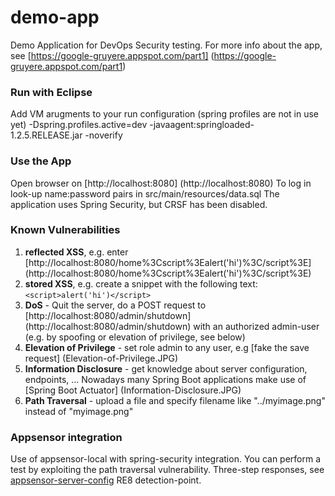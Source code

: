 # demo-app
Demo Application for DevOps Security testing. For more info about the app, see [https://google-gruyere.appspot.com/part1] (https://google-gruyere.appspot.com/part1)

### Run with Eclipse
Add VM arugments to your run configuration (spring profiles are not in use yet)
-Dspring.profiles.active=dev -javaagent:springloaded-1.2.5.RELEASE.jar -noverify

### Use the App
Open browser on [http://localhost:8080] (http://localhost:8080)
To log in look-up name:password pairs in src/main/resources/data.sql
The application uses Spring Security, but CRSF has been disabled.

### Known Vulnerabilities
1. **reflected XSS**, e.g. enter [http://localhost:8080/home%3Cscript%3Ealert('hi')%3C/script%3E] (http://localhost:8080/home%3Cscript%3Ealert('hi')%3C/script%3E)
2. **stored XSS**, e.g. create a snippet with the following text: ```<script>alert('hi')</script>```
3. **DoS** - Quit the server, do a POST request to [http://localhost:8080/admin/shutdown] (http://localhost:8080/admin/shutdown) with an authorized admin-user (e.g. by spoofing or elevation of privilege, see below)
4. **Elevation of Privilege** - set role admin to any user, e.g [fake the save request] (Elevation-of-Privilege.JPG)
5. **Information Disclosure** - get knowledge about server configuration, endpoints, ... Nowadays many Spring Boot applications make use of [Spring Boot Actuator] (Information-Disclosure.JPG) 
6. **Path Traversal** - upload a file and specify filename like "../myimage.png" instead of "myimage.png"

### Appsensor integration
Use of appsensor-local with spring-security integration. You can perform a test by exploiting the path traversal vulnerability. Three-step responses, see [appsensor-server-config](https://github.com/devOpsSecurity/demo-app/blob/master/demo/src/main/resources/appsensor-server-config.xml) RE8 detection-point.
